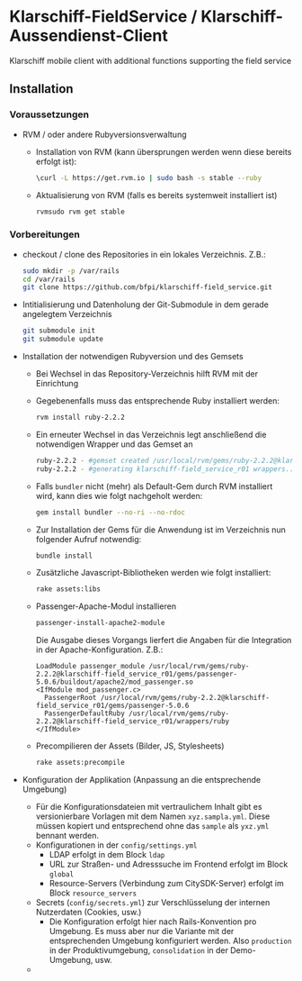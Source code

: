 # Klarschiff-FieldService / Klarschiff-Aussendienst-Client
Klarschiff mobile client with additional functions supporting the field service

## Installation
### Voraussetzungen
- RVM / oder andere Rubyversionsverwaltung
  - Installation von RVM (kann übersprungen werden wenn diese bereits erfolgt ist):
  
    ```bash
    \curl -L https://get.rvm.io | sudo bash -s stable --ruby
    ```
  - Aktualisierung von RVM (falls es bereits systemweit installiert ist)
  
    ```bash
    rvmsudo rvm get stable
    ```

### Vorbereitungen
- checkout / clone des Repositories in ein lokales Verzeichnis. Z.B.:

  ```bash
  sudo mkdir -p /var/rails
  cd /var/rails
  git clone https://github.com/bfpi/klarschiff-field_service.git
  ```
- Intitialisierung und Datenholung der Git-Submodule in dem gerade angelegtem Verzeichnis

  ```bash
  git submodule init
  git submodule update
  ```
- Installation der notwendigen Rubyversion und des Gemsets
  - Bei Wechsel in das Repository-Verzeichnis hilft RVM mit der Einrichtung
  - Gegebenenfalls muss das entsprechende Ruby installiert werden:
  
    ```bash
    rvm install ruby-2.2.2
    ```
  - Ein erneuter Wechsel in das Verzeichnis legt anschließend die notwendigen Wrapper und das Gemset an
  
    ```bash
    ruby-2.2.2 - #gemset created /usr/local/rvm/gems/ruby-2.2.2@klarschiff-field_service_r01
    ruby-2.2.2 - #generating klarschiff-field_service_r01 wrappers................
    ```
  - Falls ```bundler``` nicht (mehr) als Default-Gem durch RVM installiert wird, kann dies wie folgt nachgeholt werden:
  
    ```bash
    gem install bundler --no-ri --no-rdoc
    ```
  - Zur Installation der Gems für die Anwendung ist im Verzeichnis nun folgender Aufruf notwendig:
  
    ```bash
    bundle install
    ```
  - Zusätzliche Javascript-Bibliotheken werden wie folgt installiert:
  
    ```bash
    rake assets:libs
    ```
  - Passenger-Apache-Modul installieren
  
    ```bash
    passenger-install-apache2-module
    ```
    Die Ausgabe dieses Vorgangs lierfert die Angaben für die Integration in der Apache-Konfiguration. Z.B.:
    
    ```
    LoadModule passenger_module /usr/local/rvm/gems/ruby-2.2.2@klarschiff-field_service_r01/gems/passenger-5.0.6/buildout/apache2/mod_passenger.so
    <IfModule mod_passenger.c>
      PassengerRoot /usr/local/rvm/gems/ruby-2.2.2@klarschiff-field_service_r01/gems/passenger-5.0.6
      PassengerDefaultRuby /usr/local/rvm/gems/ruby-2.2.2@klarschiff-field_service_r01/wrappers/ruby
    </IfModule>
    ```
  - Precompilieren der Assets (Bilder, JS, Stylesheets)
  
    ```bash
    rake assets:precompile
    ```
- Konfiguration der Applikation (Anpassung an die entsprechende Umgebung)
  - Für die Konfigurationsdateien mit vertraulichem Inhalt gibt es versionierbare Vorlagen mit dem Namen `xyz.sampla.yml`. Diese müssen kopiert und entsprechend ohne das `sample` als `yxz.yml` bennant werden.
  - Konfigurationen in der `config/settings.yml`
    - LDAP erfolgt in dem Block `ldap`
    - URL zur Straßen- und Adresssuche im Frontend erfolgt im Block `global`
    - Resource-Servers (Verbindung zum CitySDK-Server) erfolgt im Block `resource_servers`
  - Secrets (`config/secrets.yml`) zur Verschlüsselung der internen Nutzerdaten (Cookies, usw.)
    - Die Konfiguration erfolgt hier nach Rails-Konvention pro Umgebung. Es muss aber nur die Variante mit der entsprechenden Umgebung konfiguriert werden. Also `production` in der Produktivumgebung, `consolidation` in der Demo-Umgebung, usw.
  - 
  
